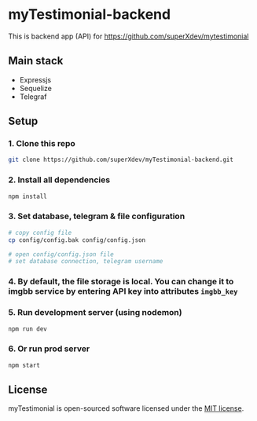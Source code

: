 # myTestimonial-backend
This is backend app (API) for https://github.com/superXdev/mytestimonial

## Main stack
- Expressjs
- Sequelize
- Telegraf

## Setup
### 1. Clone this repo
```sh
git clone https://github.com/superXdev/myTestimonial-backend.git
```

### 2. Install all dependencies
```sh
npm install
```

### 3. Set database, telegram & file configuration
```sh
# copy config file
cp config/config.bak config/config.json

# open config/config.json file
# set database connection, telegram username
```

### 4. By default, the file storage is local. You can change it to imgbb service by entering API key into attributes `imgbb_key`
### 5. Run development server (using nodemon)
```sh
npm run dev
```

### 6. Or run prod server
```sh
npm start
```

## License

myTestimonial is open-sourced software licensed under the [MIT license](https://opensource.org/licenses/MIT).